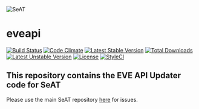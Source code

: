![SeAT](http://i.imgur.com/aPPOxSK.png)
# eveapi

[![Build Status](https://travis-ci.org/eveseat/eveapi.svg?branch=master)](https://travis-ci.org/eveseat/eveapi)
[![Code Climate](https://codeclimate.com/github/eveseat/eveapi/badges/gpa.svg)](https://codeclimate.com/github/eveseat/eveapi)
[![Latest Stable Version](https://poser.pugx.org/eveseat/eveapi/v/stable)](https://packagist.org/packages/eveseat/eveapi)
[![Total Downloads](https://poser.pugx.org/eveseat/eveapi/downloads)](https://packagist.org/packages/eveseat/eveapi)
[![Latest Unstable Version](https://poser.pugx.org/eveseat/eveapi/v/unstable)](https://packagist.org/packages/eveseat/eveapi)
[![License](https://poser.pugx.org/eveseat/eveapi/license)](https://packagist.org/packages/eveseat/eveapi)
[![StyleCI](https://styleci.io/repos/41200663/shield?branch=master)](https://styleci.io/repos/41200663)

## This repository contains the EVE API Updater code for SeAT
Please use the main SeAT repository [here](https://github.com/eveseat/seat) for issues.
